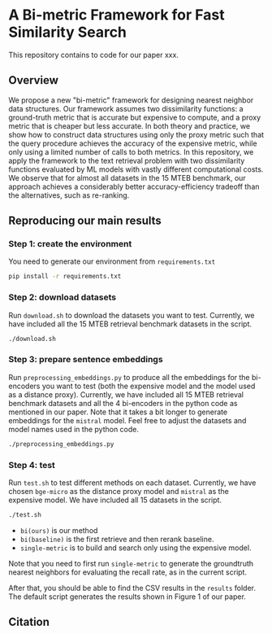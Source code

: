 # A Bi-metric Framework for Fast Similarity Search

This repository contains to code for our paper xxx.

## Overview

We propose a new "bi-metric" framework for designing nearest neighbor data structures. Our framework assumes two dissimilarity functions: a ground-truth metric that is accurate but expensive to compute, and a proxy metric that is cheaper but less accurate. In both theory and practice, we show how to construct data structures using only the proxy metric such that the query procedure achieves the accuracy of the expensive metric, while only using a limited number of calls to both metrics. In this repository, we apply the framework to the text retrieval problem with two dissimilarity functions evaluated by ML models with vastly different computational costs. We observe that for almost all datasets in the 15 MTEB benchmark, our approach achieves a considerably better accuracy-efficiency tradeoff than the alternatives, such as re-ranking.

## Reproducing our main results

### Step 1: create the environment

You need to generate our environment from `requirements.txt`

```bash
pip install -r requirements.txt
```

### Step 2: download datasets

Run `download.sh` to download the datasets you want to test. Currently, we have included all the 15 MTEB retrieval benchmark datasets in the script.

```bash
./download.sh
```

### Step 3: prepare sentence embeddings

Run `preprocessing_embeddings.py` to produce all the embeddings for the bi-encoders you want to test (both the expensive model and the model used as a distance proxy). Currently, we have included all 15 MTEB retrieval benchmark datasets and all the 4 bi-encoders in the python code as mentioned in our paper. Note that it takes a bit longer to generate embeddings for the `mistral` model. Feel free to adjust the datasets and model names used in the python code.

```bash
./preprocessing_embeddings.py
```

### Step 4: test

Run `test.sh` to test different methods on each dataset. Currently, we have chosen `bge-micro` as the distance proxy model and `mistral` as the expensive model. We have included all 15 datasets in the script.

```bash
./test.sh
```

* `bi(ours)` is our method
* `bi(baseline)` is the first retrieve and then rerank baseline. 
* `single-metric` is to build and search only using the expensive model. 

Note that you need to first run `single-metric` to generate the groundtruth nearest neighbors for evaluating the recall rate, as in the current script.

After that, you should be able to find the CSV results in the `results` folder. The default script generates the results shown in Figure 1 of our paper.

## Citation
